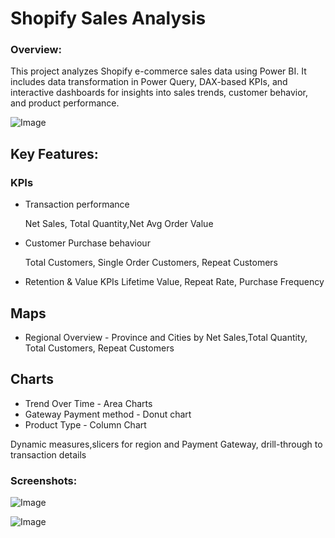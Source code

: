 # Shopify Sales Analysis

### Overview:

This project analyzes Shopify e-commerce sales data using Power BI. It includes data transformation in Power Query, DAX-based KPIs, and interactive dashboards for insights into sales trends, customer behavior, and product performance.

![Image](https://github.com/user-attachments/assets/8c7b6d13-4008-4380-958f-e58152faa087)



## Key Features:

### KPIs 

* Transaction performance
    
    Net Sales, Total Quantity,Net Avg Order Value
* Customer Purchase behaviour

    Total Customers, Single Order Customers, Repeat Customers
* Retention & Value KPIs
    Lifetime Value, Repeat Rate, Purchase Frequency

## Maps

* Regional Overview - Province and Cities by Net Sales,Total Quantity, Total Customers, Repeat Customers

## Charts

* Trend Over Time - Area Charts
* Gateway Payment method - Donut chart 
* Product Type - Column Chart

Dynamic measures,slicers for region and Payment Gateway, drill-through to transaction details


### Screenshots:

![Image](https://github.com/user-attachments/assets/8c7b6d13-4008-4380-958f-e58152faa087)

![Image](https://github.com/user-attachments/assets/69b28072-c5ad-407a-9755-5b64974600fb)

